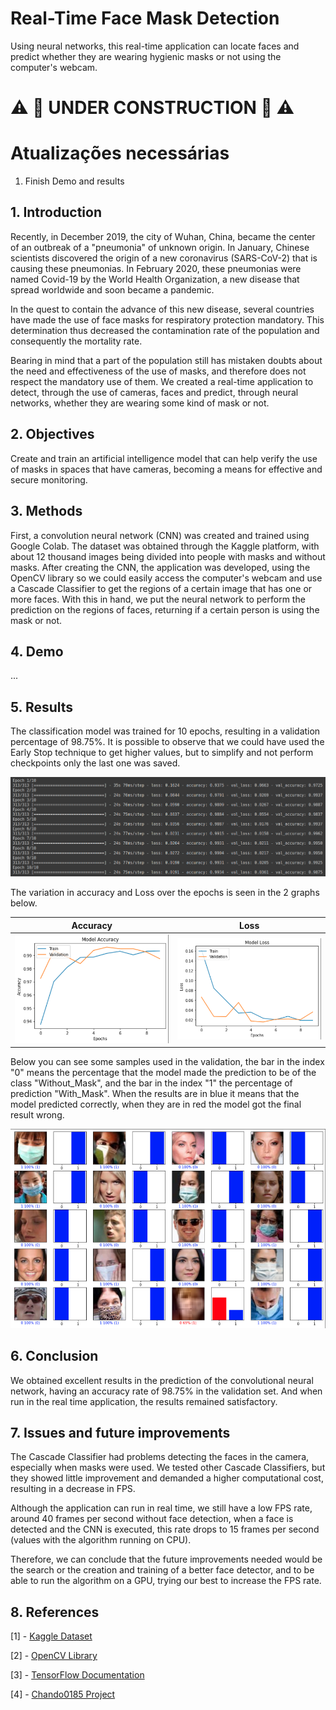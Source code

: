 # Real-Time Face Mask Detection

Using neural networks, this real-time application can locate faces and predict whether they are wearing hygienic masks or not using the computer's webcam.

# :warning: :construction: UNDER CONSTRUCTION :construction: :warning:

# Atualizações necessárias

1. Finish Demo and results

## 1. Introduction

Recently, in December 2019, the city of Wuhan, China, became the center of an outbreak of a "pneumonia" of unknown origin. In January, Chinese scientists discovered the origin of a new coronavirus (SARS-CoV-2) that is causing these pneumonias. In February 2020, these pneumonias were named Covid-19 by the World Health Organization, a new disease that spread worldwide and soon became a pandemic.

In the quest to contain the advance of this new disease, several countries have made the use of face masks for respiratory protection mandatory. This determination thus decreased the contamination rate of the population and consequently the mortality rate.

Bearing in mind that a part of the population still has mistaken doubts about the need and effectiveness of the use of masks, and therefore does not respect the mandatory use of them. We created a real-time application to detect, through the use of cameras, faces and predict, through neural networks, whether they are wearing some kind of mask or not.

## 2. Objectives

Create and train an artificial intelligence model that can help verify the use of masks in spaces that have cameras, becoming a means for effective and secure monitoring.

## 3. Methods

First, a convolution neural network (CNN) was created and trained using Google Colab. The dataset was obtained through the Kaggle platform, with about 12 thousand images being divided into people with masks and without masks. After creating the CNN, the application was developed, using the OpenCV library so we could easily access the computer's webcam and use a Cascade Classifier to get the regions of a certain image that has one or more faces. With this in hand, we put the neural network to perform the prediction on the regions of faces, returning if a certain person is using the mask or not.

## 4. Demo

...

## 5. Results

The classification model was trained for 10 epochs, resulting in a validation percentage of 98.75%. It is possible to observe that we could have used the Early Stop technique to get higher values, but to simplify and not perform checkpoints only the last one was saved.

<img src="to_readme/Model_Metrics.png">

The variation in accuracy and Loss over the epochs is seen in the 2 graphs below.

Accuracy            |  Loss
:-------------------------:|:-------------------------:
![](to_readme/Model_Accuracy.png)  |  ![](to_readme/Model_Loss.png)

Below you can see some samples used in the validation, the bar in the index "0" means the percentage that the model made the prediction to be of the class "Without_Mask", and the bar in the index "1" the percentage of prediction "With_Mask". When the results are in blue it means that the model predicted correctly, when they are in red the model got the final result wrong.

<img src="to_readme/Predictions.png">

## 6. Conclusion

We obtained excellent results in the prediction of the convolutional neural network, having an accuracy rate of 98.75% in the validation set. And when run in the real time application, the results remained satisfactory.

## 7. Issues and future improvements

The Cascade Classifier had problems detecting the faces in the camera, especially when masks were used. We tested other Cascade Classifiers, but they showed little improvement and demanded a higher computational cost, resulting in a decrease in FPS. 

Although the application can run in real time, we still have a low FPS rate, around 40 frames per second without face detection, when a face is detected and the CNN is executed, this rate drops to 15 frames per second (values with the algorithm running on CPU).

Therefore, we can conclude that the future improvements needed would be the search or the creation and training of a better face detector, and to be able to run the algorithm on a GPU, trying our best to increase the FPS rate.

## 8. References

[1] - [Kaggle Dataset](https://www.kaggle.com/datasets/ashishjangra27/face-mask-12k-images-dataset)

[2] - [OpenCV Library](https://github.com/opencv/opencv/tree/master)

[3] - [TensorFlow Documentation](https://www.tensorflow.org/api_docs/python/tf)

[4] - [Chando0185 Project](https://github.com/Chando0185/Face_Mask_Detection)
